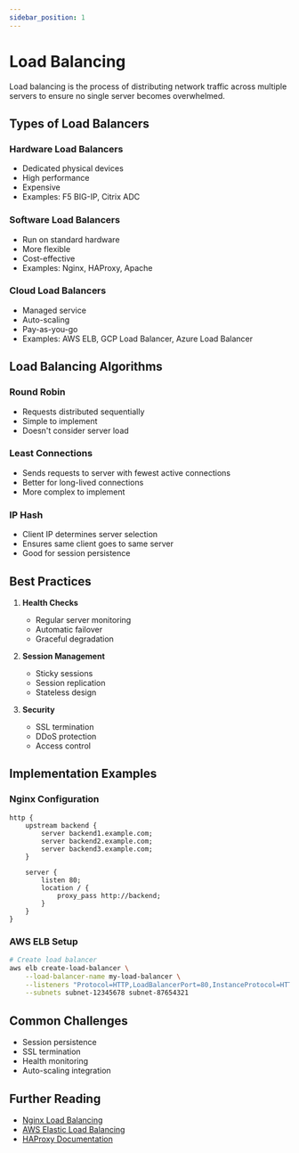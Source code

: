 ```yaml
---
sidebar_position: 1
---
```


# Load Balancing

Load balancing is the process of distributing network traffic across multiple servers to ensure no single server becomes overwhelmed.

## Types of Load Balancers

### Hardware Load Balancers
- Dedicated physical devices
- High performance
- Expensive
- Examples: F5 BIG-IP, Citrix ADC

### Software Load Balancers
- Run on standard hardware
- More flexible
- Cost-effective
- Examples: Nginx, HAProxy, Apache

### Cloud Load Balancers
- Managed service
- Auto-scaling
- Pay-as-you-go
- Examples: AWS ELB, GCP Load Balancer, Azure Load Balancer

## Load Balancing Algorithms

### Round Robin
- Requests distributed sequentially
- Simple to implement
- Doesn't consider server load

### Least Connections
- Sends requests to server with fewest active connections
- Better for long-lived connections
- More complex to implement

### IP Hash
- Client IP determines server selection
- Ensures same client goes to same server
- Good for session persistence

## Best Practices

1. **Health Checks**
   - Regular server monitoring
   - Automatic failover
   - Graceful degradation

2. **Session Management**
   - Sticky sessions
   - Session replication
   - Stateless design

3. **Security**
   - SSL termination
   - DDoS protection
   - Access control

## Implementation Examples

### Nginx Configuration
```nginx
http {
    upstream backend {
        server backend1.example.com;
        server backend2.example.com;
        server backend3.example.com;
    }

    server {
        listen 80;
        location / {
            proxy_pass http://backend;
        }
    }
}
```

### AWS ELB Setup
```bash
# Create load balancer
aws elb create-load-balancer \
    --load-balancer-name my-load-balancer \
    --listeners "Protocol=HTTP,LoadBalancerPort=80,InstanceProtocol=HTTP,InstancePort=80" \
    --subnets subnet-12345678 subnet-87654321
```

## Common Challenges

- Session persistence
- SSL termination
- Health monitoring
- Auto-scaling integration

## Further Reading

- [Nginx Load Balancing](https://docs.nginx.com/nginx/admin-guide/load-balancer/)
- [AWS Elastic Load Balancing](https://aws.amazon.com/elasticloadbalancing/)
- [HAProxy Documentation](https://www.haproxy.org/documentation/)
